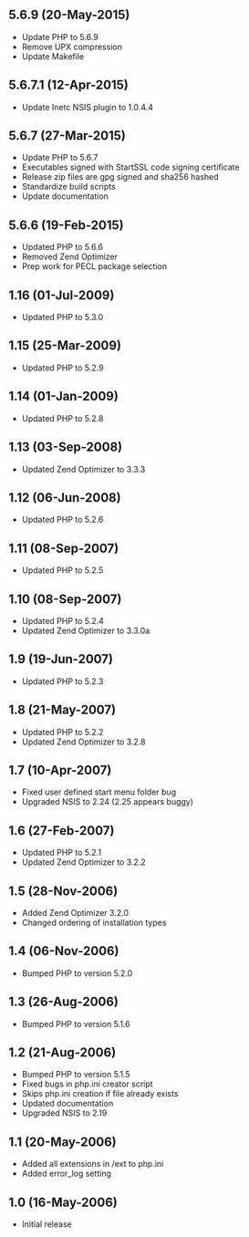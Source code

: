 ## 5.6.9 (20-May-2015)

  * Update PHP to 5.6.9
  * Remove UPX compression
  * Update Makefile

## 5.6.7.1 (12-Apr-2015)

  * Update Inetc NSIS plugin to 1.0.4.4

## 5.6.7 (27-Mar-2015)

  * Update PHP to 5.6.7
  * Executables signed with StartSSL code signing certificate
  * Release zip files are gpg signed and sha256 hashed
  * Standardize build scripts
  * Update documentation

## 5.6.6 (19-Feb-2015)

  * Updated PHP to 5.6.6
  * Removed Zend Optimizer
  * Prep work for PECL package selection

## 1.16 (01-Jul-2009)

  * Updated PHP to 5.3.0

## 1.15 (25-Mar-2009)

  * Updated PHP to 5.2.9

## 1.14 (01-Jan-2009)

  * Updated PHP to 5.2.8

## 1.13 (03-Sep-2008)

  * Updated Zend Optimizer to 3.3.3

## 1.12 (06-Jun-2008)

  * Updated PHP to 5.2.6

## 1.11 (08-Sep-2007)

  * Updated PHP to 5.2.5

## 1.10 (08-Sep-2007)

  * Updated PHP to 5.2.4
  * Updated Zend Optimizer to 3.3.0a

## 1.9 (19-Jun-2007)

  * Updated PHP to 5.2.3

## 1.8 (21-May-2007)

  * Updated PHP to 5.2.2
  * Updated Zend Optimizer to 3.2.8

## 1.7 (10-Apr-2007)

  * Fixed user defined start menu folder bug
  * Upgraded NSIS to 2.24 (2.25 appears buggy)

## 1.6 (27-Feb-2007)

  * Updated PHP to 5.2.1
  * Updated Zend Optimizer to 3.2.2

## 1.5 (28-Nov-2006)

  * Added Zend Optimizer 3.2.0
  * Changed ordering of installation types

## 1.4 (06-Nov-2006)

  * Bumped PHP to version 5.2.0

## 1.3 (26-Aug-2006)

  * Bumped PHP to version 5.1.6

## 1.2 (21-Aug-2006)

  * Bumped PHP to version 5.1.5
  * Fixed bugs in php.ini creator script
  * Skips php.ini creation if file already exists
  * Updated documentation
  * Upgraded NSIS to 2.19

## 1.1 (20-May-2006)

  * Added all extensions in /ext to php.ini
  * Added error_log setting

## 1.0 (16-May-2006)

  * Initial release
